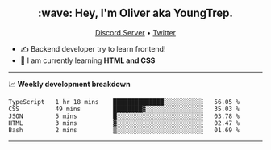 <h2 align="center">:wave: Hey, I'm Oliver aka YoungTrep.</h2>
<p align="center">
  <a href="https://discord.gg/CfRPnCDEaN">Discord Server</a> •
  <a href="https://twitter.com/trep_young">Twitter</a>
</p>

- ✍️ Backend developer try to learn frontend!
- 📝 I am currently learning **HTML and CSS**

-------

📈 **Weekly development breakdown**
<!--START_SECTION:waka-->
```text
TypeScript   1 hr 18 mins    ██████████████░░░░░░░░░░░   56.05 % 
CSS          49 mins         ████████▓░░░░░░░░░░░░░░░░   35.03 % 
JSON         5 mins          █░░░░░░░░░░░░░░░░░░░░░░░░   03.78 % 
HTML         3 mins          ▓░░░░░░░░░░░░░░░░░░░░░░░░   02.47 % 
Bash         2 mins          ▒░░░░░░░░░░░░░░░░░░░░░░░░   01.69 % 
```
<!--END_SECTION:waka-->

-------
